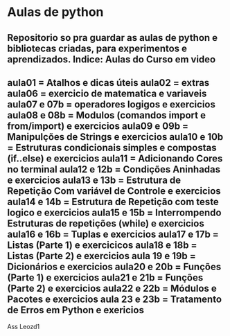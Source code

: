 # Aulas de python
 Repositorio so pra guardar as aulas de python e bibliotecas criadas,
 para experimentos e aprendizados.
Indice:
Aulas do Curso em video 
----------------------------
aula01 = Atalhos e dicas úteis
aula02 = extras
aula06 = exercicio de matematica  e variaveis
aula07 e 07b = operadores logigos e exercicios
aula08 e 08b = Modulos (comandos import e from/import) e exercicios
aula09 e 09b = Manipulções de Strings e exercicios
aula10 e 10b = Estruturas condicionais simples e compostas (if..else) e exercicios
aula11 = Adicionando Cores no terminal
aula12 e 12b = Condições Aninhadas e exercicios
aula13 e 13b = Estrutura de Repetição Com variável de Controle e exercicios
aula14 e 14b = Estrutura de Repetição com teste logico e exercicios
aula15 e 15b = Interrompendo Estruturas de repetições (while) e exercicios
aula16 e 16b = Tuplas e exercicios
aula17 e 17b = Listas (Parte 1) e exercicicos
aula18 e 18b = Listas (Parte 2) e exercicios
aula 19 e 19b = Dicionários e exercicios
aula20 e 20b = Funções (Parte 1) e exercicios
aula21 e 21b = Funções (Parte 2) e exercicios
aula22 e 22b = Módulos e Pacotes e exercicios
aula 23 e 23b = Tratamento de Erros em Python e exericios
---------------------------------------------------------------------


Ass Leozd1
